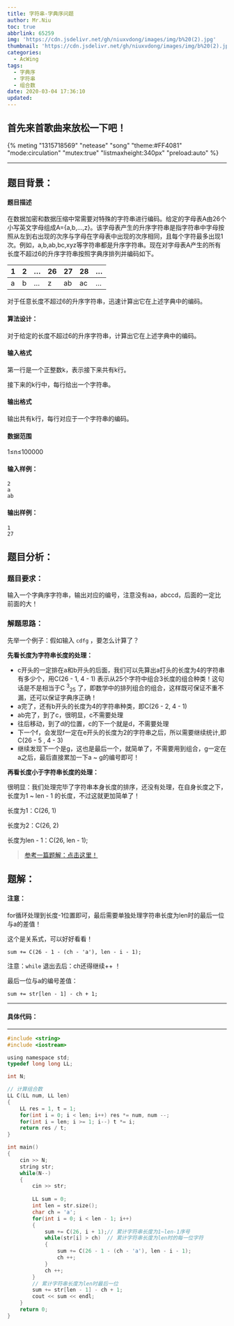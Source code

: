 ```yaml
---
title: 字符串-字典序问题
author: Mr.Niu
toc: true
abbrlink: 65259
img: 'https://cdn.jsdelivr.net/gh/niuxvdong/images/img/b%20(2).jpg'
thumbnail: 'https://cdn.jsdelivr.net/gh/niuxvdong/images/img/b%20(2).jpg'
categories:
  - AcWing
tags:
  - 字典序
  - 字符串
  - 组合数
date: 2020-03-04 17:36:10
updated:
---
```






## 首先来首歌曲来放松一下吧！

{% meting "1315718569" "netease" "song" "theme:#FF4081" "mode:circulation" "mutex:true" "listmaxheight:340px" "preload:auto"  %}





---



## 题目背景：



#### 题目描述



在数据加密和数据压缩中常需要对特殊的字符串进行编码。给定的字母表A由26个小写英文字母组成A={a,b,…,z}。该字母表产生的升序字符串是指字符串中字母按照从左到右出现的次序与字母在字母表中出现的次序相同，且每个字符最多出现1次。例如，a,b,ab,bc,xyz等字符串都是升序字符串。现在对字母表A产生的所有长度不超过6的升序字符串按照字典序排列并编码如下。

| 1    | 2    | …    | 26   | 27   | 28   | …    |
| ---- | ---- | ---- | ---- | ---- | ---- | ---- |
| a    | b    | …    | z    | ab   | ac   | …    |

对于任意长度不超过6的升序字符串，迅速计算出它在上述字典中的编码。



#### 算法设计：

对于给定的长度不超过6的升序字符串，计算出它在上述字典中的编码。

#### 输入格式

第一行是一个正整数k，表示接下来共有k行。

接下来的k行中，每行给出一个字符串。

#### 输出格式

输出共有k行，每行对应于一个字符串的编码。

#### 数据范围

1≤n≤100000

#### 输入样例：

```
2
a
ab
```

#### 输出样例：

```
1
27
```



## 题目分析：

### 题目要求：



输入一个字典序字符串，输出对应的编号，注意没有aa，abccd，后面的一定比前面的大！

### 解题思路：



先举一个例子：假如输入 `cdfg` ，要怎么计算了？

**先看长度为字符串长度的处理：**

- c开头的一定排在a和b开头的后面，我们可以先算出a打头的长度为4的字符串有多少个，用C(26 - 1, 4 - 1) 表示从25个字符中组合3长度的组合种类！这句话是不是相当于C <sup>3</sup><sub>25</sub> 了，即数学中的排列组合的组合，这样既可保证不重不漏，还可以保证字典序正确！
- a完了，还有b开头的长度为4的字符串种类，即C(26 - 2, 4 - 1)
- ab完了，到了c，很明显，c不需要处理
- 往后移动，到了d的位置，c的下一个就是d，不需要处理
- 下一个f，会发现f一定在e开头的长度为2的字符串之后，所以需要继续统计,即C(26 - 5 , 4 - 3)
- 继续发现下一个是g，这也是最后一个，就简单了，不需要用到组合，g一定在a之后，最后直接累加一下a ~ g的编号即可！

**再看长度小于字符串长度的处理：**

很明显：我们处理完毕了字符串本身长度的排序，还没有处理，在自身长度之下，长度为1 ~ len - 1 的长度，不过这就更加简单了！

长度为1：C(26, 1)

长度为2：C(26, 2)

长度为len - 1：C(26, len - 1);



> [参考一篇题解：点击这里！](https://blog.csdn.net/uqapuqap/article/details/4445152?ops_request_misc=%7B%22request%5Fid%22%3A%22158330550419724811851892%22%2C%22scm%22%3A%2220140713.130056874..%22%7D&request_id=158330550419724811851892&biz_id=0&utm_source=distribute.pc_search_result.none-task](https://blog.csdn.net/uqapuqap/article/details/4445152?ops_request_misc={"request_id"%3A"158330550419724811851892"%2C"scm"%3A"20140713.130056874.."}&request_id=158330550419724811851892&biz_id=0&utm_source=distribute.pc_search_result.none-task))

## 题解：



#### 注意：

for循环处理到长度-1位置即可，最后需要单独处理字符串长度为len时的最后一位与a的差值！



这个是关系式，可以好好看看！

`sum += C(26 - 1 - (ch - 'a'), len - i - 1);`



注意：`while` 退出去后：ch还得继续++ ！



最后一位与a的编号差值：

`sum += str[len - 1] - ch + 1;`

---



#### 具体代码：



---



```c
#include <string>
#include <iostream>

using namespace std;
typedef long long LL;

int N;

// 计算组合数
LL C(LL num, LL len)
{
	LL res = 1, t = 1;
	for(int i = 0; i < len; i++) res *= num, num --;
	for(int i = len; i >= 1; i--) t *= i;
	return res / t;
} 

int main()
{
	cin >> N;
	string str;
	while(N--)
	{
		cin >> str;
		
		LL sum = 0;
		int len = str.size();
		char ch = 'a';
		for(int i = 0; i < len - 1; i++)
		{
			sum += C(26, i + 1);// 累计字符串长度为1~len-1序号 
			while(str[i] > ch)	// 累计字符串长度为len时的每一位字符 
			{
				sum += C(26 - 1 - (ch - 'a'), len - i - 1);
				ch ++;
			}
			ch ++;
		}
		// 累计字符串长度为len时最后一位 
		sum += str[len - 1] - ch + 1;
		cout << sum << endl;
	} 
	return 0;
}
```



